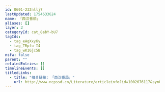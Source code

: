 ```yaml
---
id: 0601-232nllj7
lastUpdated: 1754633624
name: 「西汉番茄」
aliases: []
layer: 3
categoryId: cat_8abY-bU7
tagIds:
  - tag_eAgXxyKy
  - tag_TRpfu-I4
  - tag_wK1Gjc5B
nsfw: false
parent: ""
relatedEntries: []
timelineEvents: []
titledLinks:
  - title: "相关链接: 「西汉番茄」"
    url: http://www.ncpssd.cn/Literature/articleinfo?id=1002676117&synUpdateType=&type=journalArticle&typename=%E4%B8%AD%E6%96%87%E6%9C%9F%E5%88%8A%E6%96%87%E7%AB%A0
---
```


